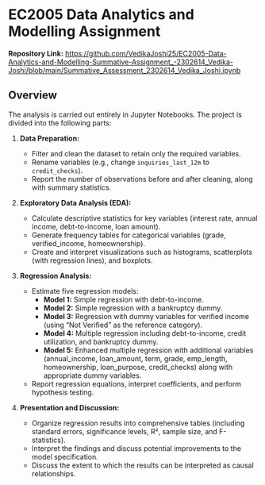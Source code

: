 # EC2005 Data Analytics and Modelling Assignment

**Repository Link:** https://github.com/VedikaJoshi25/EC2005-Data-Analytics-and-Modelling-Summative-Assignment_-2302614_Vedika-Joshi/blob/main/Summative_Assessment_2302614_Vedika_Joshi.ipynb

## Overview

The analysis is carried out entirely in Jupyter Notebooks. The project is divided into the following parts:

1. **Data Preparation:**  
   - Filter and clean the dataset to retain only the required variables.
   - Rename variables (e.g., change `inquiries_last_12m` to `credit_checks`).
   - Report the number of observations before and after cleaning, along with summary statistics.

2. **Exploratory Data Analysis (EDA):**  
   - Calculate descriptive statistics for key variables (interest rate, annual income, debt-to-income, loan amount).
   - Generate frequency tables for categorical variables (grade, verified_income, homeownership).
   - Create and interpret visualizations such as histograms, scatterplots (with regression lines), and boxplots.

3. **Regression Analysis:**  
   - Estimate five regression models:
     - **Model 1:** Simple regression with debt-to-income.
     - **Model 2:** Simple regression with a bankruptcy dummy.
     - **Model 3:** Regression with dummy variables for verified income (using “Not Verified” as the reference category).
     - **Model 4:** Multiple regression including debt-to-income, credit utilization, and bankruptcy dummy.
     - **Model 5:** Enhanced multiple regression with additional variables (annual_income, loan_amount, term, grade, emp_length, homeownership, loan_purpose, credit_checks) along with appropriate dummy variables.
   - Report regression equations, interpret coefficients, and perform hypothesis testing.

4. **Presentation and Discussion:**  
   - Organize regression results into comprehensive tables (including standard errors, significance levels, R², sample size, and F-statistics).
   - Interpret the findings and discuss potential improvements to the model specification.
   - Discuss the extent to which the results can be interpreted as causal relationships.


